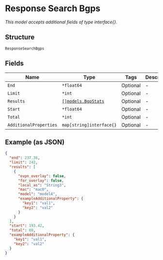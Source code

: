 
# Response Search Bgps

*This model accepts additional fields of type interface{}.*

## Structure

`ResponseSearchBgps`

## Fields

| Name | Type | Tags | Description |
|  --- | --- | --- | --- |
| `End` | `*float64` | Optional | - |
| `Limit` | `*int` | Optional | - |
| `Results` | [`[]models.BgpStats`](../../doc/models/bgp-stats.md) | Optional | - |
| `Start` | `*float64` | Optional | - |
| `Total` | `*int` | Optional | - |
| `AdditionalProperties` | `map[string]interface{}` | Optional | - |

## Example (as JSON)

```json
{
  "end": 237.36,
  "limit": 242,
  "results": [
    {
      "evpn_overlay": false,
      "for_overlay": false,
      "local_as": "String3",
      "mac": "mac0",
      "model": "model4",
      "exampleAdditionalProperty": {
        "key1": "val1",
        "key2": "val2"
      }
    }
  ],
  "start": 193.42,
  "total": 80,
  "exampleAdditionalProperty": {
    "key1": "val1",
    "key2": "val2"
  }
}
```

